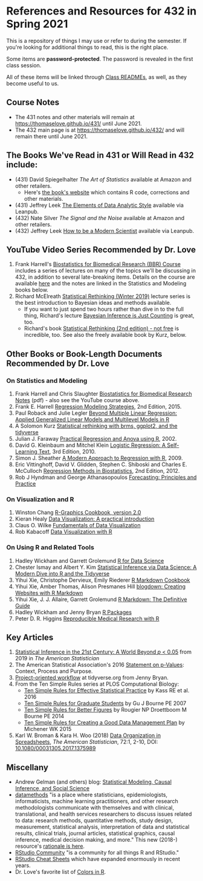 # References and Resources for 432 in Spring 2021

This is a repository of things I may use or refer to during the semester. If you're looking for additional things to read, this is the right place. 

Some items are **password-protected**. The password is revealed in the first class session.

All of these items will be linked through [Class READMEs](https://github.com/THOMASELOVE/432-2021/tree/master/classes), as well, as they become useful to us.

## Course Notes

- The 431 notes and other materials will remain at https://thomaselove.github.io/431/ until June 2021.
- The 432 main page is at https://thomaselove.github.io/432/ and will remain there until June 2021.

## The Books We've Read in 431 or Will Read in 432 include:

- (431) David Spiegelhalter *The Art of Statistics* available at Amazon and other retailers.
    - Here's [the book's website](https://dspiegel29.github.io/ArtofStatistics/) which contains R code, corrections and other materials.
- (431) Jeffrey Leek [The Elements of Data Analytic Style](https://leanpub.com/datastyle) available via Leanpub.
- (432) Nate Silver *The Signal and the Noise* available at Amazon and other retailers.
- (432) Jeffrey Leek [How to be a Modern Scientist](https://leanpub.com/modernscientist) available via Leanpub.

## YouTube Video Series Recommended by Dr. Love

1. Frank Harrell's [Biostatistics for Biomedical Research (BBR) Course](https://www.youtube.com/channel/UC-o_ZZ0tuFUYn8e8rf-QURA/videos) includes a series of lectures on many of the topics we'll be discussing in 432, in addition to several late-breaking items. Details on the course are available [here](https://hbiostat.org/bbr/) and the notes are linked in the Statistics and Modeling books below.
2. Richard McElreath [Statistical Rethinking (Winter 2019)](https://www.youtube.com/playlist?list=PLDcUM9US4XdNM4Edgs7weiyIguLSToZRI) lecture series is the best introduction to Bayesian ideas and methods available. 
    - If you want to just spend two hours rather than dive in to the full thing, Richard's lecture [Bayesian Inference is Just Counting](https://www.youtube.com/watch?v=_NEMHM1wDfI) is great, too.
    - Richard's book [Statistical Rethinking (2nd edition) - not free](https://xcelab.net/rm/statistical-rethinking/) is incredible, too. See also the freely available book by Kurz, below.

## Other Books or Book-Length Documents Recommended by Dr. Love

### On Statistics and Modeling

1. Frank Harrell and Chris Slaughter [Biostatistics for Biomedical Research Notes](http://hbiostat.org/doc/bbr.pdf) (pdf) - also see the YouTube course above.
2. Frank E. Harrell [Regression Modeling Strategies](https://github.com/THOMASELOVE/432-2021/blob/master/references/pdf/Harrell_Regression_Modeling_Strategies_2015_2e_protected.pdf), 2nd Edition, 2015.
3. Paul Roback and Julie Legler [Beyond Multiple Linear Regression: Applied Generalized Linear Models and Multilevel Models in R](https://bookdown.org/roback/bookdown-BeyondMLR/)
4. A Solomon Kurz [Statistical rethinking with brms, ggplot2, and the tidyverse](https://bookdown.org/content/3890/)
5. Julian J. Faraway [Practical Regression and Anova using R](https://github.com/THOMASELOVE/432-2021/blob/master/references/pdf/Faraway_Practical_Regression_and_ANOVA_using_R.pdf), 2002.
6. David G. Kleinbaum and Mitchel Klein [Logistic Regression: A Self-Learning Text](https://github.com/THOMASELOVE/432-2021/blob/master/references/pdf/Kleinbaum_and_Klein_Logistic_Regression_2010_3e_protected.pdf), 3rd Edition, 2010.
7. Simon J. Sheather [A Modern Approach to Regression with R](https://github.com/THOMASELOVE/432-2021/blob/master/references/pdf/Sheather_Modern_Approach_to_Regression_with_R_2009_protected.pdf), 2009.
8. Eric Vittinghoff, David V. Glidden, Stephen C. Shiboski and Charles E. McCulloch [Regression Methods in Biostatistics](https://github.com/THOMASELOVE/432-2021/blob/master/references/pdf/Vittinghoff_et_al_Regression_Methods_in_Biostatistics_2e_protected.pdf), 2nd Edition, 2012.
9. Rob J Hyndman and George Athanasopoulos [Forecasting: Principles and Practice](https://otexts.com/fpp2/)

### On Visualization and R

1. Winston Chang [R-Graphics Cookbook, version 2.0](https://r-graphics.org/)
2. Kieran Healy [Data Visualization: A practical introduction](https://socviz.co/)
3. Claus O. Wilke [Fundamentals of Data Visualization](https://clauswilke.com/dataviz/)
4. Rob Kabacoff [Data Visualization with R](https://rkabacoff.github.io/datavis/)

### On Using R and Related Tools

1. Hadley Wickham and Garrett Grolemund [R for Data Science](https://r4ds.had.co.nz/)
2. Chester Ismay and Albert Y. Kim [Statistical Inference via Data Science: A Modern Dive into R and the Tidyverse](https://moderndive.com/)
3. Yihui Xie, Christophe Dervieux, Emily Riederer [R Markdown Cookbook](https://bookdown.org/yihui/rmarkdown-cookbook/)
4. Yihui Xie, Amber Thomas, Alison Presmanes Hill [blogdown: Creating Websites with R Markdown](https://bookdown.org/yihui/blogdown/)
5. Yihui Xie, J. J. Allaire, Garrett Grolemund [R Markdown: The Definitive Guide](https://bookdown.org/yihui/rmarkdown/)
6. Hadley Wickham and Jenny Bryan [R Packages](https://r-pkgs.org/)
7. Peter D. R. Higgins [Reproducible Medical Research with R](https://bookdown.org/pdr_higgins/rmrwr/)

## Key Articles

1. [Statistical Inference in the 21st Century: A World Beyond *p* < 0.05](https://amstat.tandfonline.com/toc/utas20/73/sup1) from 2019 in *The American Statistician*
2. The American Statistical Association's 2016 [Statement on p-Values](http://amstat.tandfonline.com/doi/full/10.1080/00031305.2016.1154108): Context, Process and Purpose.
3. [Project-oriented workflow](https://www.tidyverse.org/articles/2017/12/workflow-vs-script/) at tidyverse.org from Jenny Bryan.
4. From the Ten Simple Rules series at PLOS Computational Biology:
    - [Ten Simple Rules for Effective Statistical Practice](http://journals.plos.org/ploscompbiol/article?id=10.1371%2Fjournal.pcbi.1004961) by Kass RE et al. 2016
    - [Ten Simple Rules for Graduate Students](http://journals.plos.org/ploscompbiol/article?id=10.1371/journal.pcbi.0030229) by Gu J Bourne PE 2007
    - [Ten Simple Rules for Better Figures](http://journals.plos.org/ploscompbiol/article?id=10.1371/journal.pcbi.1003833) by Rougier NP Droettboom M Bourne PE 2014
    - [Ten Simple Rules for Creating a Good Data Management Plan](http://journals.plos.org/ploscompbiol/article?id=10.1371/journal.pcbi.1004525) by Michener WK 2015
5. Karl W. Broman & Kara H. Woo (2018) [Data Organization in Spreadsheets](https://github.com/THOMASELOVE/432-2021/blob/master/references/pdf/Broman_and_Woo_2018_Data_Organization_in_Spreadsheets.pdf), *The American Statistician*, 72:1, 2-10, DOI: [10.1080/00031305.2017.1375989](https://doi.org/10.1080/00031305.2017.1375989)

## Miscellany

- Andrew Gelman (and others) blog: [Statistical Modeling, Causal Inference, and Social Science](https://statmodeling.stat.columbia.edu/)
- [datamethods](https://discourse.datamethods.org/) "is a place where statisticians, epidemiologists, informaticists, machine learning practitioners, and other research methodologists communicate with themselves and with clinical, translational, and health services researchers to discuss issues related to data: research methods, quantitative methods, study design, measurement, statistical analysis, interpretation of data and statistical results, clinical trials, journal articles, statistical graphics, causal inference, medical decision making, and more." This new (2018-) resource's [rationale is here](http://fharrell.com/post/disc).
- [RStudio Community](https://community.rstudio.com/) "is a community for all things R and RStudio."
- [RStudio Cheat Sheets](https://rstudio.com/resources/cheatsheets/) which have expanded enormously in recent years.
- Dr. Love's favorite list of [Colors in R](http://www.stat.columbia.edu/~tzheng/files/Rcolor.pdf).

